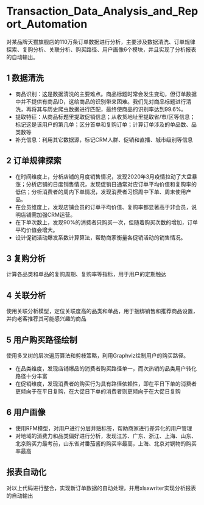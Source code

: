 # Transaction_Data_Analysis_and_Report_Automation

对某品牌天猫旗舰店的110万条订单数据进行分析，主要涉及数据清洗、订单规律探索、复购分析、关联分析、购买路径、用户画像6个模块，并且实现了分析报表的自动输出。

## 1 数据清洗
- 商品识别：这是数据清洗的主要难点。商品标题时常会发生变动，但订单数据中并不提供有商品ID，这给商品的识别带来困难。我们先对商品标题进行清洗，再将其与历史爬虫数据进行匹配，最终使商品的识别率达到99.6%。
- 提取特征：从商品标题里提取促销信息；从收货地址里提取省/市/区等信息；标记这是该用户的第几单；区分首单和复购订单；计算订单涉及的单品数、品类数等
- 补充信息：利用其它数据源，标记CRM人群、促销和直播、城市级别等信息

## 2 订单规律探索
- 在时间维度上，分析店铺的月度销售情况，发现2020年3月疫情拉动了大盘暴涨；分析店铺的日度销售情况，发现促销日通常对应订单平均价值和复购率的低估；分析消费者的周内下单情况，发现消费者习惯周中下单、周末使用产品。
- 在会员维度上，发现店铺会员的订单平均价值、复购率都显著高于非会员，说明店铺需加强CRM运营。
- 在下单次数上，发现90%的消费者只购买一次，但随着购买次数的增加，订单平均价值会增大。
- 设计促销活动爆发系数计算算法，帮助商家衡量各促销活动的销售情况。

## 3 复购分析
计算各品类和单品的复购周期、复购率等指标，用于用户的定期触达

## 4 关联分析
使用关联分析模型，定位关联度高的品类和单品，用于捆绑销售和推荐商品设置，并向老客推荐其可能感兴趣的商品

## 5 用户购买路径绘制
使用多叉树的层次遍历算法和剪枝策略，利用Graphviz绘制用户的购买路径。
- 在品类维度，发现店铺爆品的消费者购买路径单一，而次热销的品类用户转化路径十分丰富
- 在促销维度，发现消费者的购买行为具有路径依赖性，即在平日下单的消费者更倾向于在平日复购，在大促日下单的消费者则更倾向于在大促日复购

## 6 用户画像
- 使用RFM模型，对用户进行分层并贴标签，帮助商家进行差异化的用户管理
- 对地域的消费力和品类偏好进行分析，发现江苏、广东、浙江、上海、山东、北京购买力最考前，山东省对番茄酱的购买率最高，上海、北京对锅物的购买率最高

## 报表自动化
对以上代码进行整合，实现新订单数据的自动处理，并用xlsxwriter实现分析报表的自动输出
